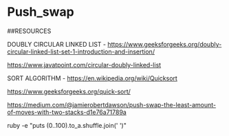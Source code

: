 # Push_swap

##RESOURCES

DOUBLY CIRCULAR LINKED LIST - https://www.geeksforgeeks.org/doubly-circular-linked-list-set-1-introduction-and-insertion/

https://www.javatpoint.com/circular-doubly-linked-list

SORT ALGORITHM - https://en.wikipedia.org/wiki/Quicksort

https://www.geeksforgeeks.org/quick-sort/

https://medium.com/@jamierobertdawson/push-swap-the-least-amount-of-moves-with-two-stacks-d1e76a71789a


ruby -e "puts (0..100).to_a.shuffle.join(' ')"
